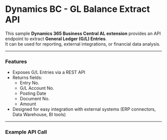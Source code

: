 # Dynamics BC - GL Balance Extract API

This sample **Dynamics 365 Business Central AL extension** provides an API endpoint to extract **General Ledger (G/L) Entries**.  
It can be used for reporting, external integrations, or financial data analysis.

---

### Features
- Exposes G/L Entries via a REST API
- Returns fields:
  - Entry No.
  - G/L Account No.
  - Posting Date
  - Document No.
  - Amount
- Designed for easy integration with external systems (ERP connectors, Data Warehouse, BI tools)

---

### Example API Call
